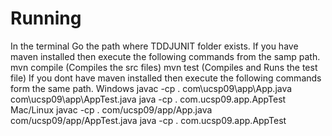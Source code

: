 # Running
In the terminal Go the path where TDDJUNIT folder exists. 
If you have maven installed then execute the following commands from the samp path.
    mvn compile (Compiles the src files)
    mvn test   (Compiles and Runs the test file)
If you dont have maven installed then execute the following commands form the same path.
    Windows
    javac -cp . com\ucsp09\app\App.java com\ucsp09\app\AppTest.java
    java -cp . com.ucsp09.app.AppTest
    Mac/Linux
    javac -cp . com/ucsp09/app/App.java com/ucsp09/app/AppTest.java
    java -cp . com.ucsp09.app.AppTest
    
